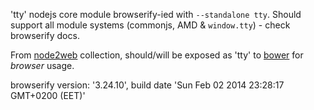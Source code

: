 'tty' nodejs core module browserify-ied with `--standalone tty`. Should support all module systems (commonjs, AMD & `window.tty`) - check browserify docs.

From [node2web](http://github.com/anodynos/node2web) collection,
should/will be exposed as 'tty' to [bower](http://bower.io) for *browser* usage.

browserify version: '3.24.10', build date 'Sun Feb 02 2014 23:28:17 GMT+0200 (EET)'
